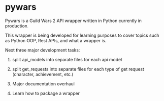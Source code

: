 # pywars
Pywars is a Guild Wars 2 API wrapper written in Python currently in production.

This wrapper is being developed for learning purposes to cover topics such as Python OOP, Rest APIs, and what a wrapper is.

Next three major development tasks:

1. split api_models into separate files for each api model

2. split get_requests into separate files for each type of get request (character, achievement, etc.)

3. Major documentation overhaul

4. Learn how to package a wrapper
